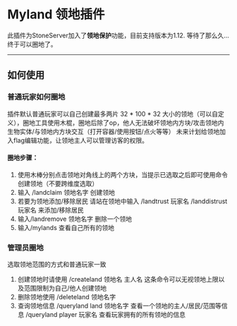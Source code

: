 # Myland 领地插件
此插件为StoneServer加入了**领地保护**功能，目前支持版本为1.12.
等待了那么久...终于可以圈地了。

---

## 如何使用

### 普通玩家如何圈地
插件默认普通玩家可以自己创建最多两片 32 * 100 * 32 大小的领地（可以自定义），圈地工具使用木棍，圈地后除了op，他人无法破坏领地内方块/攻击领地内生物实体/与领地内方块交互（打开容器/使用按钮/点火等等） 未来计划给领地加入flag编辑功能，让领地主人可以管理访客的权限。

#### 圈地步骤：
1. 使用木棒分别点击领地对角线上的两个方块，当提示已选取之后即可使用命令创建领地（不要跨维度选取）
2. 输入 /landclaim 领地名字 创建领地
3. 若要为领地添加/移除居民 请站在领地中输入  /landtrust 玩家名 /landdistrust 玩家名 来添加/移除居民
4. 输入/landremove 领地名字 删除一个领地
5. 输入/mylands 查看自己所有的领地

### 管理员圈地
选取领地范围的方式和普通玩家一致
1. 创建领地时请使用 /createland 领地名 主人名 这条命令可以无视领地上限以及范围限制为自己/他人创建领地
2. 删除领地使用 /deleteland 领地名字 
3. 查询领地信息 /queryland land 领地名字 查看一个领地的主人/居民/范围等信息  /queryland player 玩家名 查看玩家拥有的所有领地的信息